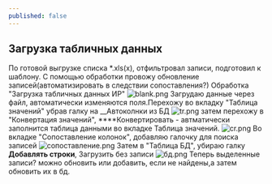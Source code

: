```yaml
---
published: false
---
```

## Загрузка табличных данных
По готовой выгрузке списка *.xls(x), отфильтровал записи, подготовил к шаблону. С помощью обработки провожу обновление записей(автоматизировать в следствии сопоставления?)
Обработка "Загрузка табличных данных ИР"
![blank.png]({{site.baseurl}}/_images/blank.png)
Загрудаю данные через файл, автоматически изменяются поля.Перехожу во вкладку "Таблица значений" убрав галку на __Автоколнки из БД
![tr.png]({{site.baseurl}}/_images/tr.png)
затем перехожу в "Конвертация значений", ****Конвертировать - автматически заполнится таблица данными во вкладке Таблица значений.
![cr.png]({{site.baseurl}}/_images/cr.png)
Во вкладке "Сопоставление колонок", добавляю галочку для поиска записей
![сопоставление.png]({{site.baseurl}}/_images/сопоставление.png)
Затем в "Таблица БД", убираю галку ****Добавлять строки****, Загрузить без записи
![бд.png]({{site.baseurl}}/_images/бдn.png)
Теперь выделенные записи? можно обновить или добавить, если не найдены,а затем обновить их в бд.
 